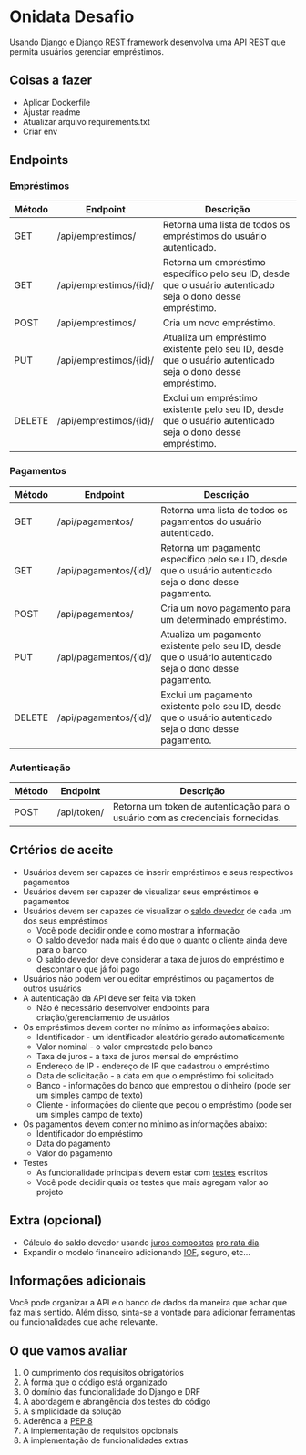 # Onidata Desafio

Usando [Django](https://www.djangoproject.com/) e [Django REST framework](https://www.django-rest-framework.org/) desenvolva uma API REST que permita usuários gerenciar empréstimos.

## Coisas a fazer
- Aplicar Dockerfile
- Ajustar readme
- Atualizar arquivo requirements.txt
- Criar env

## Endpoints

### Empréstimos

| Método | Endpoint | Descrição |
| --- | --- | --- |
| GET | /api/emprestimos/ | Retorna uma lista de todos os empréstimos do usuário autenticado. |
| GET | /api/emprestimos/{id}/	 | Retorna um empréstimo específico pelo seu ID, desde que o usuário autenticado seja o dono desse empréstimo. |
| POST | /api/emprestimos/ | Cria um novo empréstimo. |
| PUT | /api/emprestimos/{id}/ | Atualiza um empréstimo existente pelo seu ID, desde que o usuário autenticado seja o dono desse empréstimo. |
| DELETE | /api/emprestimos/{id}/ | Exclui um empréstimo existente pelo seu ID, desde que o usuário autenticado seja o dono desse empréstimo. |

### Pagamentos

| Método | Endpoint | Descrição |
| --- | --- | --- |
| GET | /api/pagamentos/ | Retorna uma lista de todos os pagamentos do usuário autenticado. |
| GET | /api/pagamentos/{id}/ | Retorna um pagamento específico pelo seu ID, desde que o usuário autenticado seja o dono desse pagamento. |
| POST | /api/pagamentos/ | Cria um novo pagamento para um determinado empréstimo. |
| PUT | /api/pagamentos/{id}/ | Atualiza um pagamento existente pelo seu ID, desde que o usuário autenticado seja o dono desse pagamento. |
| DELETE | /api/pagamentos/{id}/ | Exclui um pagamento existente pelo seu ID, desde que o usuário autenticado seja o dono desse pagamento. |

### Autenticação

| Método | Endpoint | Descrição |
| --- | --- | --- |
| POST | /api/token/ | Retorna um token de autenticação para o usuário com as credenciais fornecidas. |

## Crtérios de aceite
* Usuários devem ser capazes de inserir empréstimos e seus respectivos pagamentos
* Usuários devem ser capazer de visualizar seus empréstimos e pagamentos
* Usuários devem ser capazes de visualizar o [saldo devedor](https://duckduckgo.com/?q=saldo+devedor) de cada um dos seus empréstimos
    * Você pode decidir onde e como mostrar a informação
    * O saldo devedor nada mais é do que o quanto o cliente ainda deve para o banco
    * O saldo devedor deve considerar a taxa de juros do empréstimo e descontar o que já foi pago
* Usuários não podem ver ou editar empréstimos ou pagamentos de outros usuários
* A autenticação da API deve ser feita via token
    * Não é necessário desenvolver endpoints para criação/gerenciamento de usuários
* Os empréstimos devem conter no mínimo as informações abaixo:
    * Identificador - um identificador aleatório gerado automaticamente
    * Valor nominal - o valor emprestado pelo banco
    * Taxa de juros - a taxa de juros mensal do empréstimo
    * Endereço de IP - endereço de IP que cadastrou o empréstimo
    * Data de solicitação - a data em que o empréstimo foi solicitado
    * Banco - informações do banco que emprestou o dinheiro (pode ser um simples campo de texto)
    * Cliente - informações do cliente que pegou o empréstimo (pode ser um simples campo de texto)
* Os pagamentos devem conter no mínimo as informações abaixo:
    * Identificador do empréstimo
    * Data do pagamento
    * Valor do pagamento
* Testes
    * As funcionalidade principais devem estar com [testes](https://docs.djangoproject.com/en/3.1/topics/testing/) escritos
    * Você pode decidir quais os testes que mais agregam valor ao projeto

## Extra (opcional)
* Cálculo do saldo devedor usando [juros compostos](https://duckduckgo.com/?q=juros+compostos) [pro rata dia](https://duckduckgo.com/?q=pro+rata+dia).
* Expandir o modelo financeiro adicionando [IOF](https://duckduckgo.com/?q=imposto+sobre+operações+financeiras+operação+de+crédito), seguro, etc...

## Informações adicionais
Você pode organizar a API e o banco de dados da maneira que achar que faz mais sentido. Além disso, sinta-se a vontade para adicionar ferramentas ou funcionalidades que ache relevante.

## O que vamos avaliar
1. O cumprimento dos requisitos obrigatórios
2. A forma que o código está organizado
3. O domínio das funcionalidade do Django e DRF
4. A abordagem e abrangência dos testes do código
5. A simplicidade da solução
6. Aderência a [PEP 8](https://duckduckgo.com/?q=pep8)
7. A implementação de requisitos opcionais
8. A implementação de funcionalidades extras

